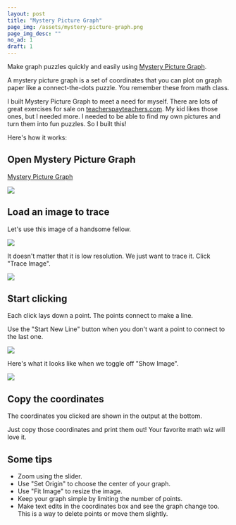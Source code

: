 ```yaml
---
layout: post
title: "Mystery Picture Graph"
page_img: /assets/mystery-picture-graph.png
page_img_desc: ""
no_ad: 1
draft: 1
---
```


Make graph puzzles quickly and easily using <a href="/myster-picture-graph">Mystery Picture Graph</a>.

A mystery picture graph is a set of coordinates that you can plot on graph paper like a connect-the-dots puzzle. You remember these from math class.

I built Mystery Picture Graph to meet a need for myself. There are lots of great exercises for sale on <a href="http://teacherspayteachers.com">teacherspayteachers.com</a>. My kid likes those ones, but I needed more. I needed to be able to find my own pictures and turn them into fun puzzles. So I built this!

Here's how it works:

## Open Mystery Picture Graph

<a href="/mystery-picture-graph">Mystery Picture Graph</a>

<img src="/mystery-picture-graph/screenshots/empty-graph.png" class="full screenshot" />

## Load an image to trace

Let's use this image of a handsome fellow.

<img src="/mystery-picture-graph/screenshots/dankuck.jpeg" class="half screenshot" />

It doesn't matter that it is low resolution. We just want to trace it. Click "Trace Image".

<img src="/mystery-picture-graph/screenshots/handsome-fellow-1.png" class="full screenshot" />

## Start clicking

Each click lays down a point. The points connect to make a line.

Use the "Start New Line" button when you don't want a point to connect to the last one.

<img src="/mystery-picture-graph/screenshots/handsome-fellow-2.png" class="full screenshot" />

Here's what it looks like when we toggle off "Show Image".

<img src="/mystery-picture-graph/screenshots/handsome-fellow-3.png" class="full screenshot" />

## Copy the coordinates

The coordinates you clicked are shown in the output at the bottom.

Just copy those coordinates and print them out! Your favorite math wiz will love it.

## Some tips

* Zoom using the slider.
* Use "Set Origin" to choose the center of your graph.
* Use "Fit Image" to resize the image.
* Keep your graph simple by limiting the number of points.
* Make text edits in the coordinates box and see the graph change too. This is a way to delete points or move them slightly.
